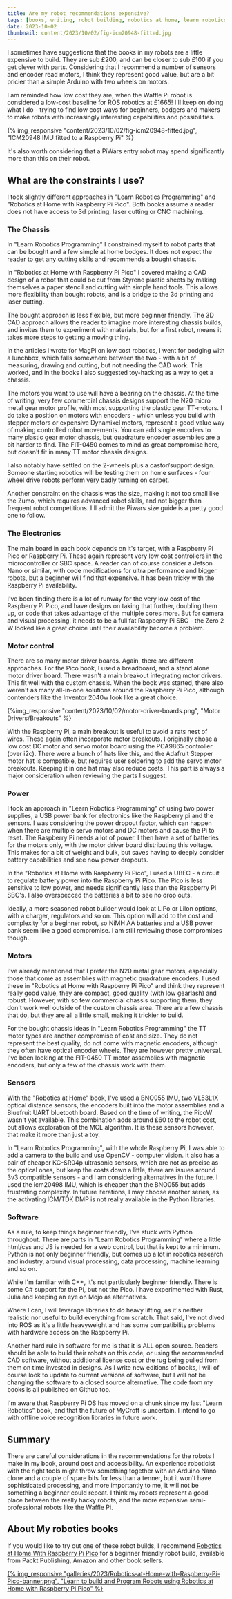 ```yaml
---
title: Are my robot recommendations expensive?
tags: [books, writing, robot building, robotics at home, learn robotics programming]
date: 2023-10-02
thumbnail: content/2023/10/02/fig-icm20948-fitted.jpg
---
```

I sometimes have suggestions that the books in my robots are a little expensive to build. They are sub £200, and can be closer to sub £100 if you get clever with parts. Considering that I recommend a number of sensors and encoder read motors, I think they represent good value, but are a bit pricier than a simple Arduino with two wheels on motors.

I am reminded how low cost they are, when the Waffle Pi robot is considered a low-cost baseline for ROS robotics at £1665! I'll keep on doing what I do - trying to find low cost ways for beginners, bodgers and makers to make robots with increasingly interesting capabilities and possibilities.

{% img_responsive "content/2023/10/02/fig-icm20948-fitted.jpg", "ICM20948 IMU fitted to a Raspberry Pi" %}

It's also worth considering that a PiWars entry robot may spend significantly more than this on their robot.

## What are the constraints I use?

I took slightly different approaches in "Learn Robotics Programming" and "Robotics at Home with Raspberry Pi Pico". Both books assume a reader does not have access to 3d printing, laser cutting or CNC machining.

### The Chassis

In "Learn Robotics Programming" I constrained myself to robot parts that can be bought and a few simple at home bodges. It does not expect the reader to get any cutting skills and recommends a bought chassis.

In "Robotics at Home with Raspberry Pi Pico" I covered making a CAD design of a robot that could be cut from Styrene plastic sheets by making themselves a paper stencil and cutting with simple hand tools. This allows more flexibility than bought robots, and is a bridge to the 3d printing and laser cutting.

The bought approach is less flexible, but more beginner friendly. The 3D CAD approach allows the reader to imagine more interesting chassis builds, and invites them to experiment with materials, but for a first robot, means it takes more steps to getting a moving thing.

In the articles I wrote for MagPi on low cost robotics, I went for bodging with a lunchbox, which falls somewhere between the two - with a bit of measuring, drawing and cutting, but not needing the CAD work. This worked, and in the books I also suggested toy-hacking as a way to get a chassis.

The motors you want to use will have a bearing on the chassis. At the time of writing, very few commercial chassis designs support the N20 micro metal gear motor profile, with most supporting the plastic gear TT-motors. I do take a position on motors with encoders - which unless you build with stepper motors or expensive Dynamixel motors, represent a good value way of making controlled robot movements. You can add single encoders to many plastic gear motor chassis, but quadrature encoder assemblies are a bit harder to find. The FIT-0450 comes to mind as great compromise here, but doesn't fit in many TT motor chassis designs.

I also notably have settled on the 2-wheels plus a castor/support design. Someone starting robotics will be testing them on home surfaces - four wheel drive robots perform very badly turning on carpet.

Another constraint on the chassis was the size, making it not too small like the Zumo, which requires advanced robot skills, and not bigger than frequent robot competitions. I'll admit the Piwars size guide is a pretty good one to follow.

### The Electronics

The main board in each book depends on it's target, with a Raspberry Pi Pico or Raspberry Pi. These again represent very low cost controllers in the microcontroller or SBC space. A reader can of course consider a Jetson Nano or similar, with code modifications for ultra performance and bigger robots, but a beginner will find that expensive. It has been tricky with the Raspberry Pi availability.

I've been finding there is a lot of runway for the very low cost of the Raspberry Pi Pico, and have designs on taking that further, doubling them up, or code that takes advantage of the multiple cores more. But for camera and visual processing, it needs to be a full fat Raspberry Pi SBC - the Zero 2 W looked like a great choice until their availability become a problem.

### Motor control

There are so many motor driver boards. Again, there are different approaches. For the Pico book, I used a breadboard, and a stand alone motor driver board. There wasn't a main breakout integrating motor drivers. This fit well with the custom chassis. When the book was started, there also weren't as many all-in-one solutions around the Raspberry Pi Pico, although contenders like the Inventor 2040w look like a great choice.

{%img_responsive "content/2023/10/02/motor-driver-boards.png", "Motor Drivers/Breakouts" %}

With the Raspberry Pi, a main breakout is useful to avoid a rats nest of wires. These again often incorporate motor breakouts. I originally chose a low cost DC motor and servo motor board using the PCA9865 controller (over i2c). There were a bunch of hats like this, and the Adafruit Stepper motor hat is compatible, but requires user soldering to add the servo motor breakouts. Keeping it in one hat may also reduce costs. This part is always a major consideration when reviewing the parts I suggest.

### Power

I took an approach in "Learn Robotics Programming" of using two power supplies, a USB power bank for electronics like the Raspberry pi and the sensors. I was considering the power dropout factor, which can happen when there are multiple servo motors and DC motors and cause the Pi to reset. The Raspberry Pi needs a lot of power. I then have a set of batteries for the motors only, with the motor driver board distributing this voltage. This makes for a bit of weight and bulk, but saves having to deeply consider battery capabilities and see now power dropouts.

In the "Robotics at Home with Raspberry Pi Pico", I used a UBEC - a circuit to regulate battery power into the Raspberry Pi Pico. The Pico is less sensitive to low power, and needs significantly less than the Raspberry Pi SBC's. I also overspecced the batteries a bit to see no drop outs.

Ideally, a more seasoned robot builder would look at LiPo or LiIon options, with a charger, regulators and so on. This option will add to the cost and complexity for a beginner robot, so NiMH AA batteries and a USB power bank seem like a good compromise. I am still reviewing those compromises though.

### Motors

I've already mentioned that I prefer the N20 metal gear motors, especially those that come as assemblies with magnetic quadrature encoders. I used these in "Robotics at Home with Raspberry Pi Pico" and think they represent really good value, they are compact, good quality (with low gearlash) and robust. However, with so few commercial chassis supporting them, they don't work well outside of the custom chassis area. There are a few chassis that do, but they are all a little small, making it trickier to build.

For the bought chassis ideas in "Learn Robotics Programming" the TT motor types are another compromise of cost and size. They do not represent the best quality, do not come with magnetic encoders, although they often have optical encoder wheels. They are however pretty universal. I've been looking at the FIT-0450 TT motor assemblies with magnetic encoders, but only a few of the chassis work with them.

### Sensors

With the "Robotics at Home" book, I've used a BNO055 IMU, two VL53L1X optical distance sensors, the encoders built into the motor assemblies and a Bluefruit UART bluetooth board. Based on the time of writing, the PicoW wasn't yet available. This combination adds around £60 to the robot cost, but allows exploration of the MCL algorithm. It is these sensors however, that make it more than just a toy.

In "Learn Robotics Programming", with the whole Raspberry Pi, I was able to add a camera to the build and use OpenCV - computer vision. It also has a pair of cheaper KC-SR04p ultrasonic sensors, which are not as precise as the optical ones, but keep the costs down a little, there are issues around 3v3 compatible sensors - and I am considering alternatives in the future. I used the icm20498 IMU, which is cheaper than the BNO055 but adds frustrating complexity. In future iterations, I may choose another series, as the activating ICM/TDK DMP is not really available in the Python libraries.

### Software

As a rule, to keep things beginner friendly, I've stuck with Python throughout. There are parts in "Learn Robotics Programming" where a little html/css and JS is needed for a web control, but that is kept to a minimum. Python is not only beginner friendly, but comes up a lot in robotics research and industry, around visual processing, data processing, machine learning and so on.

While I'm familiar with C++, it's not particularly beginner friendly. There is some C# support for the Pi, but not the Pico. I have experimented with Rust, Julia and keeping an eye on Mojo as alternatives.

Where I can, I will leverage libraries to do heavy lifting, as it's neither realistic nor useful to build everything from scratch. That said, I've not dived into ROS as it's a little heavyweight and has some compatibility problems with hardware access on the Raspberry Pi.

Another hard rule in software for me is that it is ALL open source. Readers should be able to build their robots on this code, or using the recommended CAD software, without additional license cost or the rug being pulled from them on time invested in designs. As I write new editions of books, I will of course look to update to current versions of software, but I will not be changing the software to a closed source alternative. The code from my books is all published on Github too.

I'm aware that Raspberry Pi OS has moved on a chunk since my last "Learn Robotics" book, and that the future of MyCroft is uncertain. I intend to go with offline voice recognition libraries in future work.

## Summary

There are careful considerations in the recommendations for the robots I make in my book, around cost and accessibility. An experience roboticist with the right tools might throw something together with an Arduino Nano clone and a couple of spare bits for less than a tenner, but it won't have sophisticated processing, and more importantly to me, it will not be something a beginner could repeat. I think my robots represent a good place between the really hacky robots, and the more expensive semi-professional robots like the Waffle Pi.

## About My robotics books

If you would like to try out one of these robot builds, I recommend [Robotics at Home With Raspberry Pi Pico](https://packt.link/5swS2) for a beginner friendly robot build, available from Packt Publishing, Amazon and other book sellers.


<a href="https://packt.link/5swS2" title="Learn to build and Program Robots using Robotics at Home with Raspberry Pi Pico">{% img_responsive "galleries/2023/Robotics-at-Home-with-Raspberry-Pi-Pico-banner.png", "Learn to build and Program Robots using Robotics at Home with Raspberry Pi Pico" %}</a>
